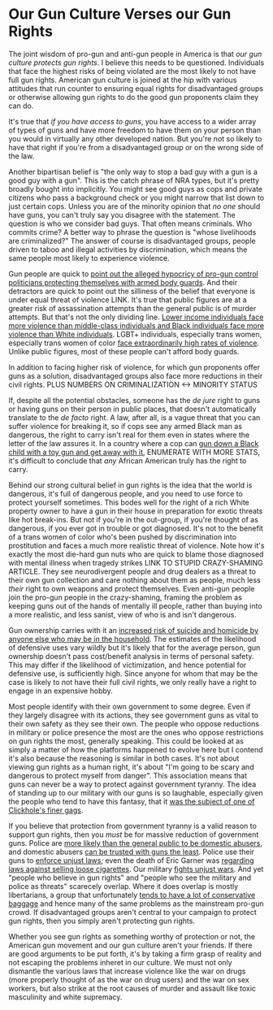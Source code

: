 Our Gun Culture Verses our Gun Rights
=====================================

The joint wisdom of pro-gun and anti-gun people in America is that _our gun culture protects gun rights_. I believe this needs to be questioned. Individuals that face the highest risks of being violated are the most likely to not have full gun rights. American gun culture is joined at the hip with various attitudes that run counter to ensuring equal rights for disadvantaged groups or otherwise allowing gun rights to do the good gun proponents claim they can do.

It's true that _if you have access to guns_, you have access to a wider array of types of guns and have more freedom to have them on your person than you would in virtually any other developed nation. But you're not so likely to have that right if you're from a disadvantaged group or on the wrong side of the law.

Another bipartisan belief is "the only way to stop a bad guy with a gun is a good guy with a gun". This is the catch phrase of NRA types, but it's pretty broadly bought into implicitly. You might see good guys as cops and private citizens who pass a background check or you might narrow that list down to just certain cops. Unless you are of the minority opinion that _no one_ should have guns, you can't truly say you disagree with the statement. The question is who we consider bad guys. That often means criminals. Who commits crime? A better way to phrase the question is "whose livelihoods are criminalized?" The answer of course is disadvantaged groups, people driven to taboo and illegal activities by discrimination, which means the same people most likely to experience violence.

Gun people are quick to [point out the alleged hypocricy of pro-gun control politicians protecting themselves with armed body guards](https://www.learnaboutguns.com/2008/04/16/a-double-standard-anti-gun-politicians-and-their-gun-toting-bodyguards/). And their detractors are quick to point out the silliness of the belief that everyone is under equal threat of violence LINK. It's true that public figures are at a greater risk of assassination attempts than the general public is of murder attempts. But that's not the only dividing line. [Lower income individuals face more violence than middle-class individuals and Black individuals face more violence than White individuals](http://www.barnesandnoble.com/w/understanding-and-preventing-violence-volume-3-jeffrey-a-roth/1123476434?ean=9780309050807). LGBT+ individuals, especially trans women, especially trans women of color [face extraordinarily high rates of violence](http://www.avp.org/storage/documents/2013_mr_ncavp_hvreport.pdf). Unlike public figures, most of these people can't afford body guards.

In addition to facing higher risk of violence, for which gun proponents offer guns as a solution, disadvantaged groups also face more reductions in their civil rights. PLUS NUMBERS ON CRIMINALIZATION <-> MINORITY STATUS

If, despite all the potential obstacles, someone has the _de jure_ right to guns or having guns on their person in public places, that doesn't automatically translate to the _de facto_ right. A law, after all, is a vague threat that you can suffer violence for breaking it, so if cops see any armed Black man as dangerous, the right to carry isn't real for them even in states where the letter of the law assures it. In a country where a cop can [gun down a Black child with a toy gun and get away with it](http://www.vox.com/2014/11/24/7275297/tamir-rice-police-shooting), ENUMERATE WITH MORE STATS, it's difficult to conclude that _any_ African American truly has the right to carry.

Behind our strong cultural belief in gun rights is the idea that the world is dangerous, it's full of dangerous people, and you need to use force to protect yourself sometimes. This bodes well for the right of a rich White property owner to have a gun in their house in preparation for exotic threats like hot break-ins. But not if you're in the out-group, if you're thought of as dangerous, if you ever got in trouble or got diagnosed. It's not to the benefit of a trans women of color who's been pushed by discrimination into prostitution and faces a much more realistic threat of violence. Note how it's exactly the most die-hard gun nuts who are quick to blame those diagnosed with mental illness when tragedy strikes LINK TO STUPID CRAZY-SHAMING ARTICLE. They see neurodivergent people and drug dealers as a threat to their own gun collection and care nothing about them as people, much less _their_ right to own weapons and protect themselves. Even anti-gun people join the pro-gun people in the crazy-shaming, framing the problem as keeping guns out of the hands of mentally ill people, rather than buying into a more realistic, and less sanist, view of who is and isn't dangerous.

Gun ownership carries with it an [increased risk of suicide and homicide by anyone else who may be in the household](http://www.sciencedirect.com/science/article/pii/S0196064403002567). The estimates of the likelihood of defensive uses vary wildly but it's likely that for the average person, gun ownership doesn't pass cost/benefit analysis in terms of personal safety. This may differ if the likelihood of victimization, and hence potential for defensive use, is sufficiently high. Since anyone for whom that may be the case is likely to not have their full civil rights, we only really have a right to engage in an expensive hobby.

Most people identify with their own government to some degree. Even if they largely disagree with its actions, they see government guns as vital to their own safety as they see their own. The people who oppose reductions in military or police presence the most are the ones who oppose restrictions on gun rights the most, generally speaking. This could be looked at as simply a matter of how the platforms happened to evolve here but I contend it's also because the reasoning is similar in both cases. It's not about viewing gun rights as a human right, it's about "I'm going to be scary and dangerous to protect myself from danger". This association means that guns can never be a way to protect against government tyranny. The idea of standing up to our military with our guns is so laughable, especially given the people who tend to have this fantasy, that it [was the subject of one of Clickhole's finer gags](http://www.clickhole.com/blogpost/its-our-duty-support-troops-and-second-amendment-c-1929).

If you believe that protection from government tyranny is a valid reason to support gun rights, then you _must_ be for massive reduction of government guns. Police are [more likely than the general public to be domestic abusers](http://www.theatlantic.com/national/archive/2014/09/police-officers-who-hit-their-wives-or-girlfriends/380329/), and domestic abusers [can be trusted with guns the least](https://www.ncjrs.gov/pdffiles1/jr000250e.pdf). Police use their guns to [enforce unjust laws](https://fee.org/resources/there-are-no-good-cops/); even the death of Eric Garner was [regarding laws against selling loose cigarettes](http://www.thedailybeast.com/articles/2014/12/03/the-policies-behind-eric-garner-s-death.html). Our military [fights unjust wars](https://sheldon.liberty.me/the-american-sniper-was-no-hero/). And yet "people who believe in gun rights" and "people who see the military and police as threats" scarecely overlap. Where it does overlap is mostly libertarians, a group that unfortunately [tends to have a lot of conservative baggage](https://c4ss.org/content/41552) and hence many of the same problems as the mainstream pro-gun crowd. If disadvantaged groups aren't central to your campaign to protect gun rights, then you simply aren't protecting gun rights.

Whether you see gun rights as something worthy of protection or not, the American gun movement and our gun culture aren't your friends. If there are good arguments to be put forth, it's by taking a firm grasp of reality and not escaping the problems inheret in our culture. We must not only dismantle the various laws that increase violence like the war on drugs (more properly thought of as the war on drug users) and the war on sex workers, but also strike at the root causes of murder and assault like toxic masculinity and white supremacy.
